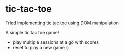 # tic-tac-toe
Tried implementing tic tac toe using DOM manipulation

A simple tic tac toe game!
- play multiple sessions at a go with scores
- reset to play a new game :)

